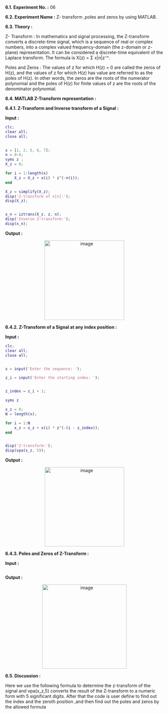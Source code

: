 
**6.1. Experiment No. :** 06

**6.2. Experiment Name :**  Z- transform ,poles and zeros by using MATLAB.

**6.3. Theory :**

<p text-align="justify">
  
Z- Transform : 
In mathematics and signal processing, the Z-transform converts a discrete-time signal, which is a sequence of real or complex numbers, into a complex valued frequency-domain (the z-domain or z-plane) representation. It can be considered a discrete-time equivalent of the Laplace transform. The formula is X(z) = Σ x|n|z⁻ⁿ.

Poles and Zeros :
The values of z for which H(z) = 0 are called the zeros of H(z), and the values of z for which H(z) has value are referred to as the poles of H(z). In other words, the zeros are the roots of the numerator polynomial and the poles of H(z) for finite values of z are the roots of the denominator polynomial.

</p>



**6.4. MATLAB Z-Transform representation :**

**6.4.1. Z-Transform  and Inverse transform of a Signal :**

**Input :**

```matlab
clc;
clear all;
close all;

 
x = [1, 2, 5, 6, 7]; 
n = 0:4;           
syms z ;      
X_z = 0;

for i = 1:length(x) 
    X_z = X_z + x(i) * z^(-n(i)); 
end 

X_z = simplify(X_z); 
disp('Z-transform of x[n]:'); 
disp(X_z); 


x_n = iztrans(X_z, z, n); 
disp('Inverse Z-transform:'); 
disp(x_n);

```

**Output :**

<p align="center">

 
 <img  width="254px" alt="image" src="https://github.com/user-attachments/assets/ccf7970c-7a26-47ff-a61c-1c0d852eb1aa">


</p>



**6.4.2. Z-Transform of a Signal at any index position :** 

**Input :**

```matlab
clc;
clear all;
close all;


x = input('Enter the sequence: ');

z_i = input('Enter the starting index: ');


z_index = z_i + 1;

syms z

x_z = 0;
N = length(x);

for i = 1:N
    x_z = x_z + x(i) * z^(-(i - z_index));
end


disp('Z-transform:');
disp(vpa(x_z, 5));
```

**Output :**

<p align="center">
  <img width="253" alt="image" src="github.com/user-attachments/assets/287fd9f8-89a9-4331-aa61-05c7999fa210">
 

</p>



**6.4.3. Poles and Zeros of Z-Transform :** 

**Input :**

```matlab


```

**Output :**

<p align="center">
 
  
  <img width="269" alt="image" src="https://github.com/labib1910024/ECE-4124_1910024/assets/87533597/7ff58110-3da1-4ef7-8bdf-aed459f8e222">

 
</p>


**6.5. Discussion :**

<p text-align="justify">

 Here we use the following formula to determine the z-transform of the signal and vpa(x_z,5) converts the result of the Z-transform to a numeric form with 5 significant digits. After that the code is user define to find out the index and the zeroth position ,and then find out the poles and zeros by the allowed formula


</p>
 


